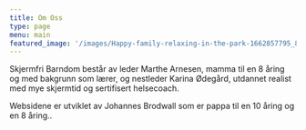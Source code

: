 ```yaml
---
title: Om Oss
type: page
menu: main
featured_image: '/images/Happy-family-relaxing-in-the-park-1662857795_8261x5508.jpeg'
---
```

Skjermfri Barndom består av leder Marthe Arnesen, mamma til en 8 åring og med bakgrunn som lærer, og nestleder Karina Ødegård, utdannet realist med mye skjermtid og sertifisert helsecoach. 

Websidene er utviklet av Johannes Brodwall som er pappa til en 10 åring og en 8 åring..